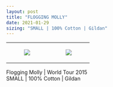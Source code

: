 ```yaml
---
layout: post
title: "FLOGGING MOLLY"
date: 2021-01-29
sizing: "SMALL | 100% Cotton | Gildan"
---
```




<table style="width:100%;"><tr><td style="vertical-align:top;">
      <figure class="tmblr-full" data-orig-height="2048" data-orig-width="1365" data-orig-src="https://concertshirts.netlify.app/shirts/0498/0498-01.jpg"><img src="https://64.media.tumblr.com/c223c7890d25cda5db128c9777f58cb5/b5bfb04b5f01dc7d-6e/s540x810/32302d6e2082d998a381cc1c3fc885211eea4cf1.jpg" data-orig-height="2048" data-orig-width="1365" data-orig-src="https://concertshirts.netlify.app/shirts/0498/0498-01.jpg"/></figure></td>
    <td style="vertical-align:top;">
      <figure class="tmblr-full" data-orig-height="2048" data-orig-width="1365" data-orig-src="https://concertshirts.netlify.app/shirts/0498/0498-02.jpg"><img src="https://64.media.tumblr.com/273fc774794f60708f0c76eb5e572689/b5bfb04b5f01dc7d-e5/s540x810/48b085ee53cfde8d9cf639419e4af15674552afc.jpg" data-orig-height="2048" data-orig-width="1365" data-orig-src="https://concertshirts.netlify.app/shirts/0498/0498-02.jpg"/></figure></td>
  </tr></table><p>
  Flogging Molly | World Tour 2015<br/>SMALL | 100% Cotton | Gildan
</p>
